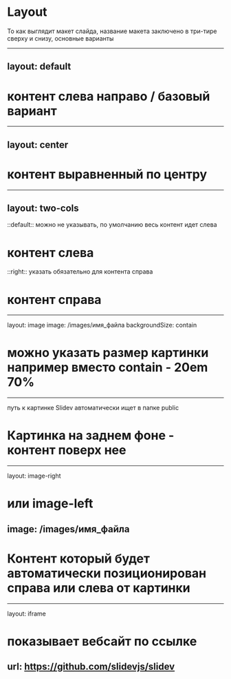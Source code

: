 # Layout

То как выглядит макет слайда, название макета заключено в три-тире сверху и снизу, основные варианты

---
layout: default
---

# контент слева направо / базовый вариант

---
layout: center
---

# контент выравненный по центру

---
layout: two-cols
---

::default::
можно не указывать, по умолчанию весь контент идет слева
# контент слева

::right::
указать обязательно для контента справа
# контент справа

---
layout: image
image: /images/имя_файла
backgroundSize: contain
# можно указать размер картинки например вместо contain - 20em 70%
---

путь к картинке Slidev автоматически ищет в папке public
# Картинка на заднем фоне - контент поверх нее

---
layout: image-right
# или image-left
image: /images/имя_файла
---

# Контент который будет автоматически позиционирован справа или слева от картинки

---
layout: iframe
# показывает вебсайт по ссылке
url: https://github.com/slidevjs/slidev
---